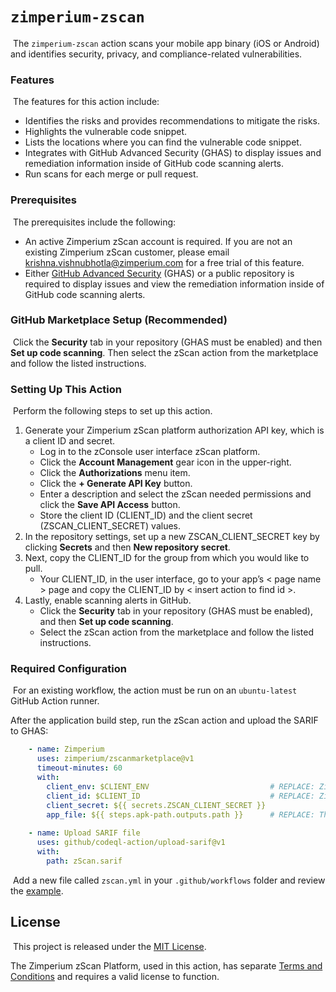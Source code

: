 # `zimperium-zscan`
​
The `zimperium-zscan` action scans your mobile app binary (iOS or Android) and identifies security, privacy, and compliance-related vulnerabilities.
​
### Features
​
The features for this action include:
​
- Identifies the risks and provides recommendations to mitigate the risks.
- Highlights the vulnerable code snippet.
- Lists the locations where you can find the vulnerable code snippet.
- Integrates with GitHub Advanced Security (GHAS) to display issues and remediation information inside of GitHub code scanning alerts.
- Run scans for each merge or pull request.
​
### Prerequisites
​
The prerequisites include the following:
​
- An active Zimperium zScan account is required. If you are not an existing Zimperium zScan customer, please email krishna.vishnubhotla@zimperium.com for a free trial of this feature.
- Either [GitHub Advanced Security](https://docs.github.com/en/get-started/learning-about-github/about-github-advanced-security) (GHAS) or a public repository is required to display issues and view the remediation information inside of GitHub code scanning alerts.
​
### GitHub Marketplace Setup (Recommended)
​
Click the **Security** tab in your repository (GHAS must be enabled) and then **Set up code scanning**. Then select the zScan action from the marketplace and follow the listed instructions.
​
### Setting Up This Action
​
Perform the following steps to set up this action.
​
1. Generate your Zimperium zScan platform authorization API key, which is a client ID and secret.
​
    - Log in to the zConsole user interface zScan platform. 
    - Click the **Account Management** gear icon in the upper-right.
    - Click the **Authorizations** menu item.
    - Click the **+ Generate API Key** button.
    - Enter a description and select the zScan needed permissions and click the **Save API Access** button.
    - Store the client ID (CLIENT_ID) and the client secret (ZSCAN_CLIENT_SECRET) values. 
​
2. In the repository settings, set up a new ZSCAN_CLIENT_SECRET key by clicking **Secrets** and then **New repository secret**.
3. Next, copy the CLIENT_ID for the group from which you would like to pull.
​
    - Your CLIENT_ID, in the user interface, go to your app’s < page name > page and copy the CLIENT_ID by < insert action to find id >.
​
4. Lastly, enable scanning alerts in GitHub. 
​
    - Click the **Security** tab in your repository (GHAS must be enabled), and then **Set up code scanning**.
    - Select the zScan action from the marketplace and follow the listed instructions.
​
### Required Configuration
​
For an existing workflow, the action must be run on an `ubuntu-latest` GitHub Action runner.

After the application build step, run the zScan action and upload the SARIF to GHAS:
​
```yml
    - name: Zimperium
      uses: zimperium/zscanmarketplace@v1
      timeout-minutes: 60
      with:
        client_env: $CLIENT_ENV                           # REPLACE: Zimperium Environment Name
        client_id: $CLIENT_ID                             # REPLACE: Zimperium Client ID
        client_secret: ${{ secrets.ZSCAN_CLIENT_SECRET }} 
        app_file: ${{ steps.apk-path.outputs.path }}      # REPLACE: The path to an .ipa or .apk
​
    - name: Upload SARIF file
      uses: github/codeql-action/upload-sarif@v1
      with:
        path: zScan.sarif
```
​
Add a new file called `zscan.yml` in your `.github/workflows` folder and review the [example](https://github.com/Zimperium/zScanMarketplace/blob/master/workflows/zScanAction.yml).
​
## License
​
This project is released under the [MIT License](https://github.com/Zimperium/zScanMarketplace/blob/master/LICENSE).

The Zimperium zScan Platform, used in this action, has separate [Terms and Conditions](https://www.zimperium.com/zimperium-eula/) and requires a valid license to function.